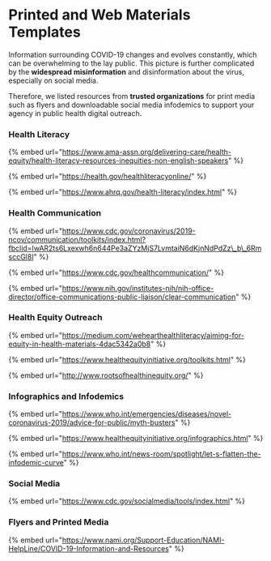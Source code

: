 # Printed and Web Materials Templates

Information surrounding COVID-19 changes and evolves constantly, which can be overwhelming to the lay public. This picture is further complicated by the **widespread misinformation** and disinformation about the virus, especially on social media. 

Therefore, we listed resources from **trusted organizations** for print media such as flyers and downloadable social media infodemics to support your agency in public health digital outreach.

### Health Literacy

{% embed url="https://www.ama-assn.org/delivering-care/health-equity/health-literacy-resources-inequities-non-english-speakers" %}

{% embed url="https://health.gov/healthliteracyonline/" %}

{% embed url="https://www.ahrq.gov/health-literacy/index.html" %}

### Health Communication

{% embed url="https://www.cdc.gov/coronavirus/2019-ncov/communication/toolkits/index.html?fbclid=IwAR2ts6Lxexwh6n644Pe3aZYzMjS7LvmtaiN6dKjnNdPdZz\_b\_6RmsccGl8I" %}

{% embed url="https://www.cdc.gov/healthcommunication/" %}

{% embed url="https://www.nih.gov/institutes-nih/nih-office-director/office-communications-public-liaison/clear-communication" %}

### Health Equity Outreach

{% embed url="https://medium.com/wehearthealthliteracy/aiming-for-equity-in-health-materials-4dac5342a0b8" %}

{% embed url="https://www.healthequityinitiative.org/toolkits.html" %}

{% embed url="http://www.rootsofhealthinequity.org/" %}

### Infographics and Infodemics

{% embed url="https://www.who.int/emergencies/diseases/novel-coronavirus-2019/advice-for-public/myth-busters" %}

{% embed url="https://www.healthequityinitiative.org/infographics.html" %}

{% embed url="https://www.who.int/news-room/spotlight/let-s-flatten-the-infodemic-curve" %}

### Social Media

{% embed url="https://www.cdc.gov/socialmedia/tools/index.html" %}

### Flyers and Printed Media

{% embed url="https://www.nami.org/Support-Education/NAMI-HelpLine/COVID-19-Information-and-Resources" %}









